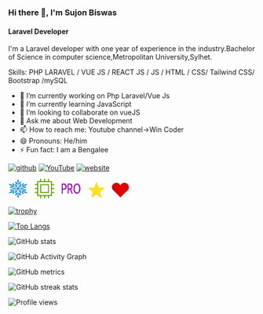 ### Hi there 👋, I'm Sujon Biswas
#### Laravel Developer

I'm a Laravel developer with one year of experience in the industry.Bachelor of Science in computer science,Metropolitan University,Sylhet.

Skills: PHP LARAVEL / VUE JS / REACT JS / JS / HTML / CSS/ Tailwind CSS/ Bootstrap /mySQL 

- 🔭 I’m currently working on Php Laravel/Vue Js 
- 🌱 I’m currently learning JavaScript 
- 👯 I’m looking to collaborate on vueJS 
- 💬 Ask me about Web Development 
- 📫 How to reach me: Youtube channel->Win Coder 
- 😄 Pronouns: He/him 
- ⚡ Fun fact: I am a Bengalee 


[<img src='https://cdn.jsdelivr.net/npm/simple-icons@3.0.1/icons/github.svg' alt='github' height='40'>](https://github.com/wincodersujon)  [<img src='https://cdn.jsdelivr.net/npm/simple-icons@3.0.1/icons/youtube.svg' alt='YouTube' height='40'>](https://www.youtube.com/channel/WinCoder)  [<img src='https://cdn.jsdelivr.net/npm/simple-icons@3.0.1/icons/icloud.svg' alt='website' height='40'>](https://sujoncse.netlify.app/)  

<a href='https://archiveprogram.github.com/'><img src='https://raw.githubusercontent.com/acervenky/animated-github-badges/master/assets/acbadge.gif' width='40' height='40'></a> <a href='https://docs.github.com/en/developers'><img src='https://raw.githubusercontent.com/acervenky/animated-github-badges/master/assets/devbadge.gif' width='40' height='40'></a> <a href='https://github.com/pricing'><img src='https://raw.githubusercontent.com/acervenky/animated-github-badges/master/assets/pro.gif' width='40' height='40'></a> <a href='https://stars.github.com/'><img src='https://raw.githubusercontent.com/acervenky/animated-github-badges/master/assets/starbadge.gif' width='35' height='35'></a> <a href='https://docs.github.com/en/github/supporting-the-open-source-community-with-github-sponsors'><img src='https://raw.githubusercontent.com/acervenky/animated-github-badges/master/assets/sponsorbadge.gif' width='35' height='35'></a> 

[![trophy](https://github-profile-trophy.vercel.app/?username=wincodersujon)](https://github.com/ryo-ma/github-profile-trophy)

[![Top Langs](https://github-readme-stats.vercel.app/api/top-langs/?username=wincodersujon)](https://github.com/anuraghazra/github-readme-stats)

![GitHub stats](https://github-readme-stats.vercel.app/api?username=wincodersujon&show_icons=true&count_private=true)  

![GitHub Activity Graph](https://activity-graph.herokuapp.com/graph?username=wincodersujon)  

![GitHub metrics](https://metrics.lecoq.io/wincodersujon)  

![GitHub streak stats](https://github-readme-streak-stats.herokuapp.com/?user=wincodersujon)  

![Profile views](https://gpvc.arturio.dev/wincodersujon)  
